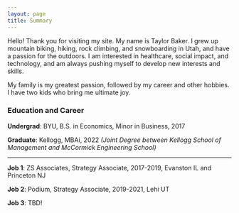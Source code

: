 ```yaml
---
layout: page
title: Summary
---
```


Hello! Thank you for visiting my site. My name is Taylor Baker. I grew up mountain biking, hiking, rock climbing, and snowboarding in Utah, and have a passion for the outdoors. I am interested in healthcare, social impact, and technology, and am always pushing myself to develop new interests and skills. 

My family is my greatest passion, followed by my career and other hobbies. I have two kids who bring me ultimate joy. 

### Education and Career

**Undergrad**: BYU, B.S. in Economics, Minor in Business, 2017

**Graduate**: Kellogg, MBAi, 2022 _(Joint Degree between Kellogg School of Management and McCormick Engineering School)_

---

**Job 1**: ZS Associates, Strategy Associate, 2017-2019, Evanston IL and Princeton NJ

**Job 2**: Podium, Strategy Associate, 2019-2021, Lehi UT

**Job 3**: TBD!




